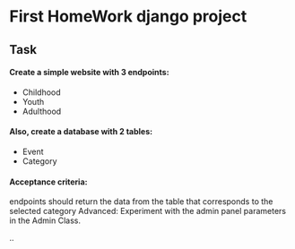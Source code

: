 ﻿# First HomeWork django project

## Task

#### Create a simple website with 3 endpoints:

* Childhood
* Youth
* Adulthood

#### Also, create a database with 2 tables:

* Event
* Category

#### Acceptance criteria:

endpoints should return the data from the table that corresponds to the selected category
Advanced: Experiment with the admin panel parameters in the Admin Class.

..
